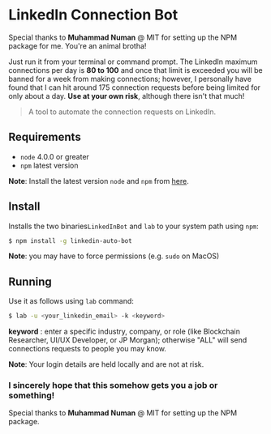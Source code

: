 # LinkedIn Connection Bot
Special thanks to **Muhammad Numan** @ MIT for setting up the NPM package for me. You're an animal brotha! 

Just run it from your terminal or command prompt. The LinkedIn maximum connections per day is **80 to 100** and once that limit is exceeded you will be banned for a week from making connections; however, I personally have found that I can hit around 175 connection requests before being limited for only about a day. **Use at your own risk**, although there isn't that much!

> A tool to automate the connection requests on LinkedIn.

## Requirements

 - `node` 4.0.0 or greater
- `npm` latest version

**Note**: Install the latest version `node` and `npm` from [here](https://nodejs.org/en/download/).

## Install

Installs the two binaries`LinkedInBot` and `lab` to your system path using `npm`:

```bash
$ npm install -g linkedin-auto-bot
```
**Note**: you may have to force permissions (e.g. `sudo` on MacOS)


## Running

Use it as follows using `lab` command:

```bash
$ lab -u <your_linkedin_email> -k <keyword>
```
**keyword** : enter a specific industry, company, or role (like Blockchain Researcher, UI/UX Developer, or JP Morgan); otherwise "ALL" will send connections requests to people you may know. 

**Note**: Your login details are held locally and are not at risk. 

### I sincerely hope that this somehow gets you a job or something! 
Special thanks to **Muhammad Numan** @ MIT for setting up the NPM package. 

